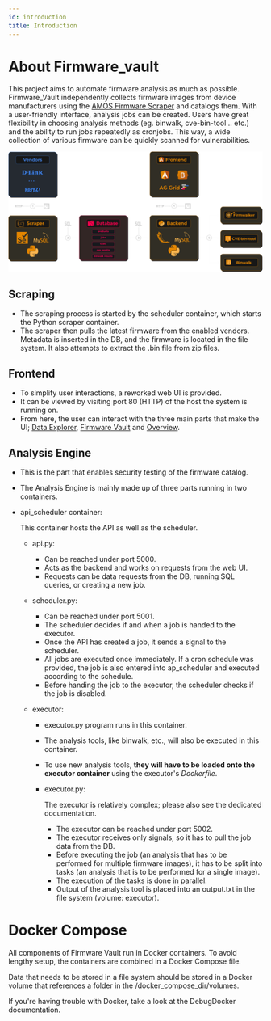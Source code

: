 ```yaml
---
id: introduction
title: Introduction
---
```


# About Firmware_vault

This project aims to automate firmware analysis as much as possible. Firmware_Vault independently collects firmware images from device manufacturers using the [AMOS Firmware Scraper](https://github.com/amosproj/amos2022ws01-firmware-scraper) and catalogs them. With a user-friendly interface, analysis jobs can be created. Users have great flexibility in choosing analysis methods (eg. binwalk, cve-bin-tool .. etc.) and the ability to run jobs repeatedly as cronjobs. This way, a wide collection of various firmware can be quickly scanned for vulnerabilities.

![About Firmwarevault](img/architecture.svg)

## Scraping

* The scraping process is started by the scheduler container, which starts the Python scraper container.
* The scraper then pulls the latest firmware from the enabled vendors. Metadata is inserted in the DB, and the firmware is located in the file system. It also attempts to extract the .bin file from zip files.

## Frontend

* To simplify user interactions, a reworked web UI is provided.
* It can be viewed by visiting port 80 (HTTP) of the host the system is running on.
* From here, the user can interact with the three main parts that make the UI; [Data Explorer](https://nmkzzztos.github.io/firmware_vault_documentation/docs/Frontend/data-explorer), [Firmware Vault](https://nmkzzztos.github.io/firmware_vault_documentation/docs/Frontend/firmware-vault) and [Overview](https://nmkzzztos.github.io/firmware_vault_documentation/docs/Frontend/overview).

## Analysis Engine

* This is the part that enables security testing of the firmware catalog.
* The Analysis Engine is mainly made up of three parts running in two containers.
* api_scheduler container: 

    This container hosts the API as well as the scheduler.
    
    * api.py:

        * Can be reached under port 5000.
        * Acts as the backend and works on requests from the web UI.
        * Requests can be data requests from the DB, running SQL queries, or creating a new job.
        
    * scheduler.py:

        * Can be reached under port 5001.
        * The scheduler decides if and when a job is handed to the executor.
        * Once the API has created a job, it sends a signal to the scheduler.
        * All jobs are executed once immediately. If a cron schedule was provided, the job is also entered into ap_scheduler and executed according to the schedule.
        * Before handing the job to the executor, the scheduler checks if the job is disabled.

    * executor: 
     
        * executor.py program runs in this container.
        * The analysis tools, like binwalk, etc., will also be executed in this container.
        * To use new analysis tools, **they will have to be loaded onto the executor container** using the executor's _Dockerfile_.

        * executor.py: 

            The executor is relatively complex; please also see the dedicated documentation.

            * The executor can be reached under port 5002.
            * The executor receives only signals, so it has to pull the job data from the DB.
            * Before executing the job (an analysis that has to be performed for multiple firmware images), it has to be split into tasks (an analysis that is to be performed for a single image).
            * The execution of the tasks is done in parallel.
            * Output of the analysis tool is placed into an output.txt in the file system (volume: executor).

# Docker Compose

All components of Firmware Vault run in Docker containers. To avoid lengthy setup, the containers are combined in a Docker Compose file. 

Data that needs to be stored in a file system should be stored in a Docker volume that references a folder in the /docker_compose_dir/volumes.

If you're having trouble with Docker, take a look at the DebugDocker documentation.
